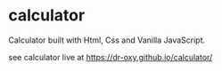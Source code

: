 # calculator
Calculator built with Html, Css and Vanilla JavaScript.

see calculator live at https://dr-oxy.github.io/calculator/

